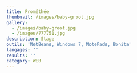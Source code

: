 ```yaml
---
title: Prométhée
thumbnail: /images/baby-groot.jpg
gallery:
  - /images/baby-groot.jpg
  - /images/777751.jpg
description: Stage
outils: 'NetBeans, Windows 7, NotePads, Bonita'
langages: ''
results: ''
category: WEB
---
```

